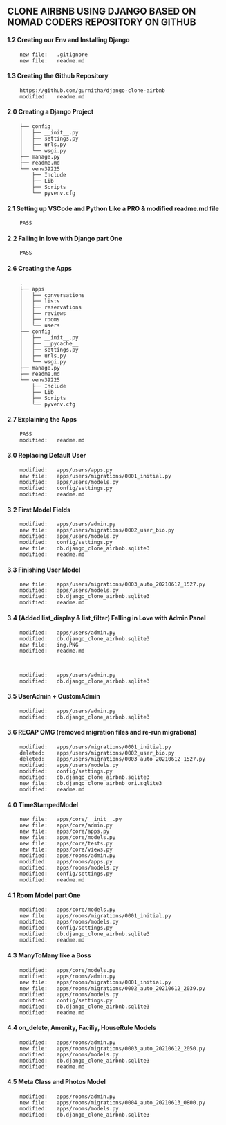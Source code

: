 ## CLONE AIRBNB USING DJANGO BASED ON NOMAD CODERS REPOSITORY ON GITHUB

#### 1.2 Creating our Env and Installing Django

        new file:   .gitignore
        new file:   readme.md

#### 1.3 Creating the Github Repository

		https://github.com/gurnitha/django-clone-airbnb        
		modified:   readme.md

#### 2.0 Creating a Django Project

		├── config
		│   ├── __init__.py
		│   ├── settings.py
		│   ├── urls.py
		│   └── wsgi.py
		├── manage.py
		├── readme.md
		└── venv39225
		    ├── Include
		    ├── Lib
		    ├── Scripts
		    └── pyvenv.cfg

#### 2.1 Setting up VSCode and Python Like a PRO & modified readme.md file

		PASS

#### 2.2 Falling in love with Django part One

		PASS

#### 2.6 Creating the Apps

		.
		├── apps
		│	├── conversations
		│	├── lists
		│	├── reservations
		│	├── reviews
		│	├── rooms
		│	└── users
		├── config
		│	├── __init__.py
		│	├── __pycache__
		│	├── settings.py
		│	├── urls.py
		│	└── wsgi.py
		├── manage.py
		├── readme.md
		└── venv39225
		    ├── Include
		    ├── Lib
		    ├── Scripts
		    └── pyvenv.cfg

#### 2.7 Explaining the Apps

		PASS
        modified:   readme.md		

#### 3.0 Replacing Default User

        modified:   apps/users/apps.py
        new file:   apps/users/migrations/0001_initial.py
        modified:   apps/users/models.py
        modified:   config/settings.py
        modified:   readme.md

#### 3.2 First Model Fields

        modified:   apps/users/admin.py
        new file:   apps/users/migrations/0002_user_bio.py
        modified:   apps/users/models.py
        modified:   config/settings.py
        new file:   db.django_clone_airbnb.sqlite3
        modified:   readme.md

#### 3.3 Finishing User Model

        new file:   apps/users/migrations/0003_auto_20210612_1527.py
        modified:   apps/users/models.py
        modified:   db.django_clone_airbnb.sqlite3
        modified:   readme.md

#### 3.4 (Added list_display & list_filter) Falling in Love with Admin Panel

        modified:   apps/users/admin.py
        modified:   db.django_clone_airbnb.sqlite3
        new file:   ing.PNG
        modified:   readme.md



        modified:   apps/users/admin.py
        modified:   db.django_clone_airbnb.sqlite3

#### 3.5 UserAdmin + CustomAdmin

        modified:   apps/users/admin.py
        modified:   db.django_clone_airbnb.sqlite3

#### 3.6 RECAP OMG (removed migration files and re-run migrations)

        modified:   apps/users/migrations/0001_initial.py
        deleted:    apps/users/migrations/0002_user_bio.py
        deleted:    apps/users/migrations/0003_auto_20210612_1527.py
        modified:   apps/users/models.py
        modified:   config/settings.py
        modified:   db.django_clone_airbnb.sqlite3
        new file:   db.django_clone_airbnb_ori.sqlite3
        modified:   readme.md

#### 4.0 TimeStampedModel

        new file:   apps/core/__init__.py
        new file:   apps/core/admin.py
        new file:   apps/core/apps.py
        new file:   apps/core/models.py
        new file:   apps/core/tests.py
        new file:   apps/core/views.py
        modified:   apps/rooms/admin.py
        modified:   apps/rooms/apps.py
        modified:   apps/rooms/models.py
        modified:   config/settings.py
        modified:   readme.md

#### 4.1 Room Model part One

        modified:   apps/core/models.py
        new file:   apps/rooms/migrations/0001_initial.py
        modified:   apps/rooms/models.py
        modified:   config/settings.py
        modified:   db.django_clone_airbnb.sqlite3
        modified:   readme.md

#### 4.3 ManyToMany like a Boss

        modified:   apps/core/models.py
        modified:   apps/rooms/admin.py
        new file:   apps/rooms/migrations/0001_initial.py
        new file:   apps/rooms/migrations/0002_auto_20210612_2039.py
        modified:   apps/rooms/models.py
        modified:   config/settings.py
        modified:   db.django_clone_airbnb.sqlite3
        modified:   readme.md

#### 4.4 on_delete, Amenity, Faciliy, HouseRule Models

        modified:   apps/rooms/admin.py
        new file:   apps/rooms/migrations/0003_auto_20210612_2050.py
        modified:   apps/rooms/models.py
        modified:   db.django_clone_airbnb.sqlite3
        modified:   readme.md

#### 4.5 Meta Class and Photos Model

        modified:   apps/rooms/admin.py
        new file:   apps/rooms/migrations/0004_auto_20210613_0800.py
        modified:   apps/rooms/models.py
        modified:   db.django_clone_airbnb.sqlite3





































































































